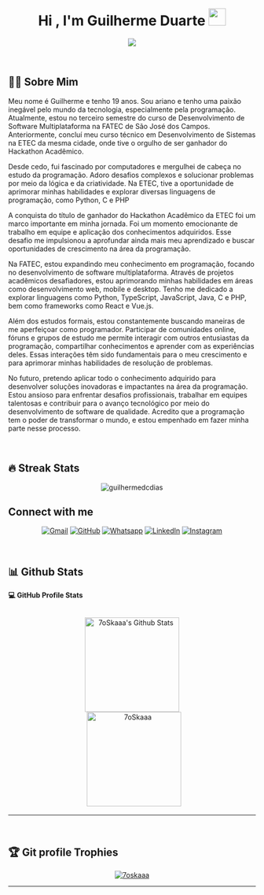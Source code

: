 <h1 align="center">Hi , I'm Guilherme Duarte <img src="https://media.giphy.com/media/hvRJCLFzcasrR4ia7z/giphy.gif" width="35"></h1>
<p align="center">
  <a href="https://github.com/DenverCoder1/readme-typing-svg"><img src="https://readme-typing-svg.herokuapp.com?duration=10000&center=true&vCenter=true&multiline=true&height=100&lines=Sou+Guilherme+Duarte+e+eu+sou;Desenvolvedor+e+Designer"></a>
</p>


<br>


## :sassy_man:  Sobre Mim

Meu nome é Guilherme e tenho 19 anos. Sou ariano e tenho uma paixão inegável pelo mundo da tecnologia, especialmente pela programação. Atualmente, estou no terceiro semestre do curso de Desenvolvimento de Software Multiplataforma na FATEC de São José dos Campos. Anteriormente, concluí meu curso técnico em Desenvolvimento de Sistemas na ETEC da mesma cidade, onde tive o orgulho de ser ganhador do Hackathon Acadêmico.

Desde cedo, fui fascinado por computadores e mergulhei de cabeça no estudo da programação. Adoro desafios complexos e solucionar problemas por meio da lógica e da criatividade. Na ETEC, tive a oportunidade de aprimorar minhas habilidades e explorar diversas linguagens de programação, como Python, C e PHP

A conquista do título de ganhador do Hackathon Acadêmico da ETEC foi um marco importante em minha jornada. Foi um momento emocionante de trabalho em equipe e aplicação dos conhecimentos adquiridos. Esse desafio me impulsionou a aprofundar ainda mais meu aprendizado e buscar oportunidades de crescimento na área da programação.

Na FATEC, estou expandindo meu conhecimento em programação, focando no desenvolvimento de software multiplataforma. Através de projetos acadêmicos desafiadores, estou aprimorando minhas habilidades em áreas como desenvolvimento web, mobile e desktop. Tenho me dedicado a explorar linguagens como Python, TypeScript, JavaScript, Java, C e PHP, bem como frameworks como React e Vue.js.

Além dos estudos formais, estou constantemente buscando maneiras de me aperfeiçoar como programador. Participar de comunidades online, fóruns e grupos de estudo me permite interagir com outros entusiastas da programação, compartilhar conhecimentos e aprender com as experiências deles. Essas interações têm sido fundamentais para o meu crescimento e para aprimorar minhas habilidades de resolução de problemas.

No futuro, pretendo aplicar todo o conhecimento adquirido para desenvolver soluções inovadoras e impactantes na área da programação. Estou ansioso para enfrentar desafios profissionais, trabalhar em equipes talentosas e contribuir para o avanço tecnológico por meio do desenvolvimento de software de qualidade. Acredito que a programação tem o poder de transformar o mundo, e estou empenhado em fazer minha parte nesse processo.


<br>

## 🔥 Streak Stats
<p align="center"><img src="https://github-readme-streak-stats.herokuapp.com/?user=guilhermedcdias&theme=algolia" alt="guilhermedcdias" /></p>


## Connect with me
<p align="center">
	<a href="mailto:guilhermedcdias.2022@gmail.com"><img img src="https://img.shields.io/badge/gmail-%23EA4335.svg?style=plastic&logo=gmail&logoColor=white" alt="Gmail"/></a>
	<a href="https://github.com/Guilhermedcdias"><img src="https://img.shields.io/badge/github-%23181717.svg?style=plastic&logo=github&logoColor=white" alt="GitHub"/></a>
	<a href="https://wa.me/12974077685"><img src="https://img.shields.io/badge/whatsapp-%2325D366.svg?style=plastic&logo=whatsapp&logoColor=white" alt="Whatsapp"/></a>
	<a href="https://www.linkedin.com/in/guilherme-duarte-cenzi-dias-9737621b6/"><img src="https://img.shields.io/badge/linkedin-%230A66C2.svg?style=plastic&logo=linkedin&logoColor=white" alt="LinkedIn"/></a>
	<a href="https://www.instagram.com/duarteg._/"><img src="https://img.shields.io/badge/instagram-%23E4405F.svg?style=plastic&logo=instagram&logoColor=white" alt="Instagram"/></a>
</p>

<br/>

## 📊 Github Stats



  <summary><b>💻 GitHub Profile Stats</b></summary>
  <br/>
  <p align="center">
    <a href="https://github.com/anuraghazra/github-readme-stats"><img alt="7oSkaaa's Github Stats" src="https://github-readme-stats.vercel.app/api?username=Guilhermedcdias&show_icons=true&count_private=true&theme=algolia" height="192px"/></a>
<br/>
  &nbsp;
	  <img src="https://github-readme-stats.vercel.app/api/top-langs?username=Guilhermedcdias&langs_count=10&show_icons=true&locale=en&layout=compact&theme=algolia" alt="7oSkaaa" height="192px"/>
  <br/>
  </p>

----


<br/>

## :trophy: Git profile Trophies

<p align="center"> <a href="https://github.com/ryo-ma/github-profile-trophy"><img src="https://github-profile-trophy.vercel.app/?username=Guilhermedcdias&layout=compact&theme=algolia" alt="7oskaaa" /></a> </p>

-----

